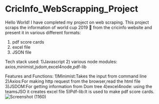 # CricInfo_WebScrapping_Project
Hello World!
I have completed my project on web scraping.
This project scraps the information of world cup 2019 🏏 from the cricinfo website and present it in various different formats:
1) pdf score cards
2) excel file
3) JSON file

Tech stack used:
1)Javascript
2) various node modules: axios,minimist,jsdom,excel4node,pdf-lib

Features and Functions:
1)Minimist:Takes the input from command line
2)Axios:For making http request from the browser,read the html file
3)JSDOM:For getting information from Dom tree
4)excel4node: using the teamsJSO it creates excel file
5)Pdf-lib:It is used to make pdf score cards.
![Screenshot (1160)](https://user-images.githubusercontent.com/69108180/147871738-6ffc8425-163f-4dc2-80c2-7c556d86c23d.png)

